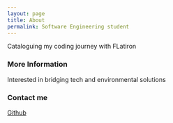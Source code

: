 ```yaml
---
layout: page
title: About
permalink: Software Engineering student
---
```


Cataloguing my coding journey with FLatiron

### More Information

Interested in bridging tech and environmental solutions

### Contact me

[Github](willometers.github.io)
